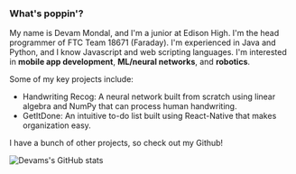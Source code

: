 ### What's poppin'?

My name is Devam Mondal, and I'm a junior at Edison High.
I'm the head programmer of FTC Team 18671 (Faraday).
I'm experienced in Java and Python, and I know Javascript and web scripting languages.
I'm interested in **mobile app development**, **ML/neural networks**, and **robotics**. 

Some of my key projects include:
* Handwriting Recog: A neural network built from scratch using linear algebra and NumPy that can process human handwriting.
* GetItDone: An intuitive to-do list built using React-Native that makes organization easy.

I have a bunch of other projects, so check out my Github!

![Devams's GitHub stats](https://github-readme-stats.vercel.app/api?username=dodesimo&show_icons=true&theme=synthwave&count_private=true)

